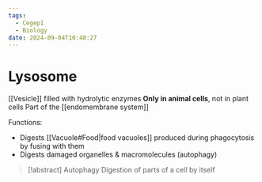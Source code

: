 ```yaml
---
tags:
  - Cegep1
  - Biology
date: 2024-09-04T10:48:27
---
```


# Lysosome

[[Vesicle]] filled with hydrolytic enzymes
**Only in animal cells**, not in plant cells
Part of the [[endomembrane system]]

Functions:

- Digests [[Vacuole#Food|food vacuoles]] produced during phagocytosis by fusing with them
- Digests damaged organelles & macromolecules (autophagy)

> [!abstract] Autophagy
> Digestion of parts of a cell by itself